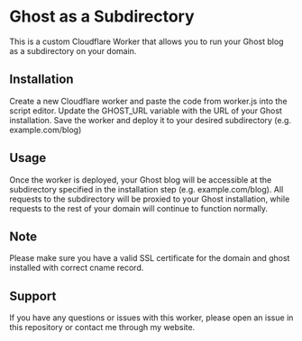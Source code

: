 # Ghost as a Subdirectory
This is a custom Cloudflare Worker that allows you to run your Ghost blog as a subdirectory on your domain.

## Installation
Create a new Cloudflare worker and paste the code from worker.js into the script editor.
Update the GHOST_URL variable with the URL of your Ghost installation.
Save the worker and deploy it to your desired subdirectory (e.g. example.com/blog)

## Usage
Once the worker is deployed, your Ghost blog will be accessible at the subdirectory specified in the installation step (e.g. example.com/blog). All requests to the subdirectory will be proxied to your Ghost installation, while requests to the rest of your domain will continue to function normally.

## Note
Please make sure you have a valid SSL certificate for the domain and ghost installed with correct cname record.

## Support
If you have any questions or issues with this worker, please open an issue in this repository or contact me through my website.
